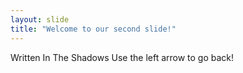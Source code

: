 ```yaml
---
layout: slide
title: "Welcome to our second slide!"
---
```

Written In The Shadows
Use the left arrow to go back!